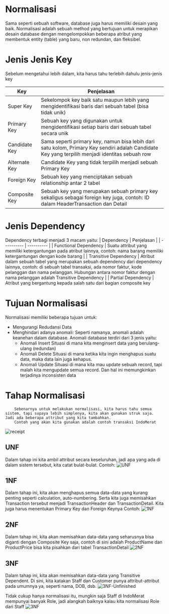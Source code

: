 # Normalisasi
Sama seperti sebuah software, database juga harus memiliki desain yang baik. Normalisasi adalah sebuah method yang bertujuan untuk merapikan desain database dengan mengelompokkan beberapa atribut yang membentuk entity (table) yang baru, non redundan, dan fleksibel.

# Jenis Jenis Key
Sebelum mengetahui lebih dalam, kita harus tahu terlebih dahulu jenis-jenis key

| Key | Penjelasan |
| --- | ---------- |
| Super Key | Sekelompok key baik satu maupun lebih yang mengidentifikasi baris dari sebuah tabel (bisa tidak unik) |
| Primary Key | Sebuah key yang digunakan untuk mengidentifikasi setiap baris dari sebuah tabel secara unik |
| Candidate Key | Sama seperti primary key, namun bisa lebih dari satu kolom, Primary Key sendiri adalah Candidate Key yang terpilih menjadi identitas sebuah row |
| Alternate Key | Candidate Key yang tidak terpilih menjadi sebuah Primary Key |
| Foreign Key | Sebuah key yang menciptakan sebuah relationship antar 2 tabel |
| Composite Key | Sebuah key yang merupakan sebuah primary key sekaligus sebagai foreign key juga, contoh: ID dalam HeaderTransaction dan Detail |

# Jenis Dependency
Dependency terbagi menjadi 3 macam yaitu:
| Dependency | Penjelasan |
| ---------- | ---------- |
| Functional Dependency | Suatu attribut yang memiliki ketergantungan pada atribut lainnya, contoh: nama barang memiliki ketergantungan dengan kode barang |
| Transitive Dependency | Atribut dalam sebuah tabel yang merupakan sebuah dependency dari dependency lainnya, contoh: di sebuah tabel transaksi, ada nomor faktur, kode pelanggan dan nama pelanggan. Hubungan antara nomor faktur dengan nama pelanggan adalah Transitive Dependency |
| Partial Dependency | Atribut yang bergantung kepada salah satu dari bagian composite key


# Tujuan Normalisasi
Normalisasi memiliki beberapa tujuan untuk:
- Mengurangi Redudansi Data
- Menghindari adanya anomali:
    Seperti namanya, anomali adalah keanehan dalam database. Anomali database terdiri dari 3 jenis yaitu:
    * Anomali Insert
        Situasi di mana kita menginsert data yang berulang-ulang (redundan)
    * Anomali Delete
        Situasi di mana ketika kita ingin menghapus suatu data, maka data lain juga kehapus.
    * Anomali Update
        Situasi di mana kita mau update sebuah record, tapi malah kita mengupdate semua record. Dan hal ini memungkinkan terjadinya inconsisten data

# Tahap Normalisasi
```
    Sebenarnya untuk melakukan normalisasi, kita harus tahu semua sistem, tapi supaya lebih simplenya, kita akan gunakan struk saja. Jadi ada beberapa attribut yang kita tambahkan.
    Contoh yang akan kita gunakan adalah contoh transaksi IndoMerat
```

![receipt]('images/receipt.png)

## UNF
Dalam tahap ini kita ambil attribut secara keseluruhan, jadi apa yang ada di dalam sistem tersebut, kita catat bulat-bulat.
Contoh:
![UNF]('images/UNF.png')

## 1NF
Dalam tahap ini, kita akan menghapus semua data-data yang kurang penting seperti calculation, auto-numbering. Serta kita juga memisahkan Transaction tersebut menjadi TransactionHeader dan TransactionDetail. Kita juga harus menentukan Primary Key dan Foreign Keynya
Contoh:
![1NF]('images/1NF.png')

## 2NF
Dalam tahap ini, kita akan memisahkan data-data yang seharusnya bisa diganti dengan Composite Key saja, contoh di sini adalah ProductName dan ProductPrice bisa kita pisahkan dari tabel TransactionDetail
![2NF]('images/2NF.png')

## 3NF
Dalam tahap ini, kita akan memisahkan data-data yang Transitive Dependent. Di sini, kita katakan Staff dan Customer punya attribut-attribut pada umumnya ya, seperti nama, DOB, dsb.
![3NF-Unfinished]('images/3NF-Unfinished.png')

Tidak cukup hanya normalisasi itu, mungkin saja Staff di IndoMerat mempunyai banyak Role, jadi alangkah baiknya kalau kita normalisasi Role dari Staff 
![3NF]('images/3NF')